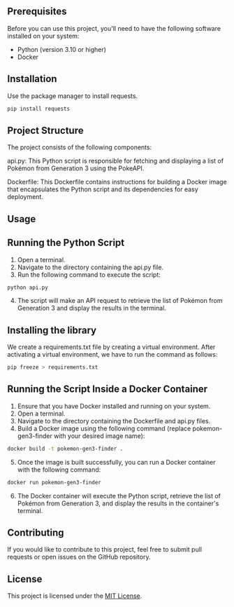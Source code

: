 ## Prerequisites
Before you can use this project, you'll need to have the following software installed on your system:
- Python (version 3.10 or higher)
- Docker

## Installation 

Use the package manager to install requests.

```bash
pip install requests
```

## Project Structure
The project consists of the following components:

api.py: This Python script is responsible for fetching and displaying a list of Pokémon from Generation 3 using the PokeAPI.

Dockerfile: This Dockerfile contains instructions for building a Docker image that encapsulates the Python script and its dependencies for easy deployment.

## Usage
## Running the Python Script 
1. Open a terminal.
2. Navigate to the directory containing the api.py file.
3. Run the following command to execute the script:

```bash
python api.py
```
4. The script will make an API request to retrieve the list of Pokémon from Generation 3 and display the results in the terminal.

## Installing the library
We create a requirements.txt file by creating a virtual environment. After activating a virtual environment, we have to run the command as follows:

```bash
pip freeze > requirements.txt
```
## Running the Script Inside a Docker Container
1. Ensure that you have Docker installed and running on your system.
2. Open a terminal.
3. Navigate to the directory containing the Dockerfile and api.py files.
4. Build a Docker image using the following command (replace pokemon-gen3-finder with your desired image name):
```bash
docker build -t pokemon-gen3-finder .
```
5. Once the image is built successfully, you can run a Docker container with the following command:
```bash
docker run pokemon-gen3-finder
```
6. The Docker container will execute the Python script, retrieve the list of Pokémon from Generation 3, and display the results in the container's terminal.

## Contributing
If you would like to contribute to this project, feel free to submit pull requests or open issues on the GitHub repository.

## License
This project is licensed under the [MIT License](https://choosealicense.com/licenses/mit/).